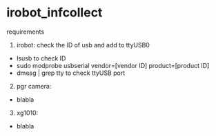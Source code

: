 # irobot_infcollect

requirements

1. irobot: check the ID of usb and add to ttyUSB0
- lsusb to check ID
- sudo modprobe usbserial vendor=[vendor ID] product=[product ID]
- dmesg | grep tty to check ttyUSB port

2. pgr camera: 
- blabla

3. xg1010:
- blabla
